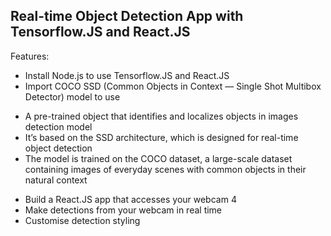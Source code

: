 ## Real-time Object Detection App with Tensorflow.JS and React.JS 

Features:
- Install Node.js to use Tensorflow.JS and React.JS
- Import COCO SSD (Common Objects in Context — Single Shot Multibox Detector) model to use
* A pre-trained object that identifies and localizes objects in images detection model
* It’s based on the SSD architecture, which is designed for real-time object detection
* The model is trained on the COCO dataset, a large-scale dataset containing images of everyday scenes with common objects in their natural context
  
- Build a React.JS app that accesses your webcam 4
- Make detections from your webcam in real time
- Customise detection styling
